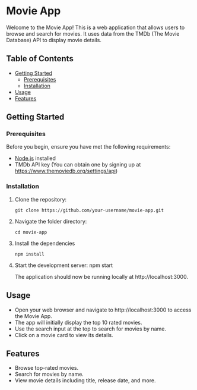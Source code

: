 # Movie App

Welcome to the Movie App! This is a web application that allows users to browse and search for movies. It uses data from the TMDb (The Movie Database) API to display movie details.

## Table of Contents

- [Getting Started](#getting-started)
  - [Prerequisites](#prerequisites)
  - [Installation](#installation)
- [Usage](#usage)
- [Features](#features)

## Getting Started

### Prerequisites

Before you begin, ensure you have met the following requirements:

- [Node.js](https://nodejs.org/) installed
- TMDb API key (You can obtain one by signing up at https://www.themoviedb.org/settings/api)

### Installation

1. Clone the repository:

   ```shell
   git clone https://github.com/your-username/movie-app.git

   ```

2. Navigate the folder directory:
   ```shell
   cd movie-app

   ```

3. Install the dependencies
   ```shell
   npm install

   ```

4. Start the development server:
   npm start

   The application should now be running locally at http://localhost:3000.

## Usage

- Open your web browser and navigate to http://localhost:3000 to access the Movie App.
- The app will initially display the top 10 rated movies.
- Use the search input at the top to search for movies by name.
- Click on a movie card to view its details.

## Features

- Browse top-rated movies.
- Search for movies by name.
- View movie details including title, release date, and more.
